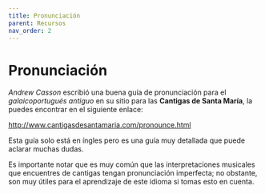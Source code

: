 ```yaml
---
title: Pronunciación
parent: Recursos
nav_order: 2
---
```


# Pronunciación

*Andrew Casson* escribió una buena guía de pronunciación para el *galaicoportugués antiguo* en su sitio para las **Cantigas de Santa María**, la puedes encontrar en el siguiente enlace:

<http://www.cantigasdesantamaria.com/pronounce.html>

Esta guía solo está en íngles pero es una guía muy detallada que puede aclarar muchas dudas.

Es importante notar que es muy común que las interpretaciones musicales que encuentres de cantigas tengan pronunciación imperfecta; no obstante, son muy útiles para el aprendizaje de este idioma si tomas esto en cuenta.